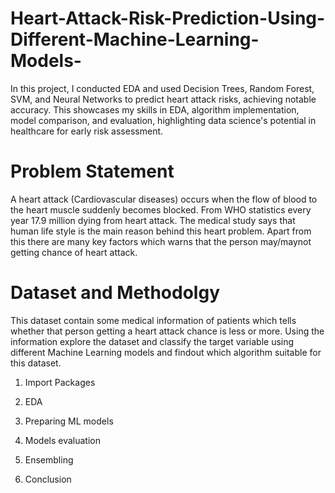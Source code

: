 # Heart-Attack-Risk-Prediction-Using-Different-Machine-Learning-Models-
In this project, I conducted EDA and used Decision Trees, Random Forest, SVM, and Neural Networks to predict heart attack risks, achieving notable accuracy. This showcases my skills in EDA, algorithm implementation, model comparison, and evaluation, highlighting data science's potential in healthcare for early risk assessment.
# Problem Statement
A heart attack (Cardiovascular diseases) occurs when the flow of blood to the heart muscle suddenly becomes blocked. From WHO statistics every year 17.9 million dying from heart attack. The medical study says that human life style is the main reason behind this heart problem. Apart from this there are many key factors which warns that the person may/maynot getting chance of heart attack.
# Dataset and Methodolgy
This dataset contain some medical information of patients which tells whether that person getting a heart attack chance is less or more. Using the information explore the dataset and classify the target variable using different Machine Learning models and findout which algorithm suitable for this dataset.
1) Import Packages

2) EDA

3) Preparing ML models

4) Models evaluation

5) Ensembling

6) Conclusion
